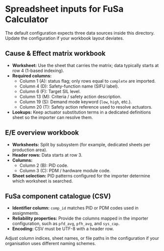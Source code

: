 # Spreadsheet inputs for FuSa Calculator

The default configuration expects three data sources inside this directory. Update the configuration if your workbook layout deviates.

## Cause & Effect matrix workbook
- **Worksheet:** Use the sheet that carries the matrix; data typically starts at row 4 (1-based indexing).
- **Required columns:**
  - Column 1 (A): status flag; only rows equal to `complete` are imported.
  - Column 4 (D): Safety-function name (SIFU label).
  - Column 6 (F): Target SIL level.
  - Column 13 (M): Criteria / safety action description.
  - Column 19 (S): Demand mode keyword (`low`, `high`, etc.).
  - Column 20 (T): Safety action reference used to resolve actuators.
- **Lookups:** Keep actuator substitution terms in a dedicated definitions sheet so the importer can resolve them.

## E/E overview workbook
- **Worksheets:** Split by subsystem (for example, dedicated sheets per production area).
- **Header rows:** Data starts at row 3.
- **Columns:**
  - Column 2 (B): PID code.
  - Column 3 (C): PDM / hardware module code.
- **Sheet selection:** PID patterns configured for the importer determine which worksheet is searched.

## FuSa component catalogue (CSV)
- **Identifier column:** `comp_id` matches PID or PDM codes used in assignments.
- **Reliability properties:** Provide the columns mapped in the importer configuration, such as `pfd_avg`, `pfh_avg`, and `sys_cap`.
- **Encoding:** CSV must be UTF-8 with a header row.

Adjust column indices, sheet names, or file paths in the configuration if your organisation uses different naming schemes.

